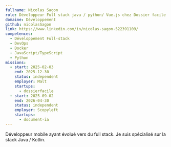 ```yaml
---
fullname: Nicolas Sagon
role: Développeur Full stack java / python/ Vue.js chez Dossier facile
domaine: Développement
github: nicolasSagon
link: https://www.linkedin.com/in/nicolas-sagon-522391109/
competences:
  - Développement Full-stack
  - DevOps
  - Docker
  - JavaScript/TypeScript
  - Python
missions:
  - start: 2025-02-03
    end: 2025-12-30
    status: independent
    employer: Malt
    startups:
      - dossierfacile
  - start: 2025-09-02
    end: 2026-04-30
    status: independent
    employer: Scopyleft
    startups:
      - document-ia
---
```

Développeur mobile ayant évolué vers du full stack. Je suis spécialisé sur la stack Java / Kotlin.